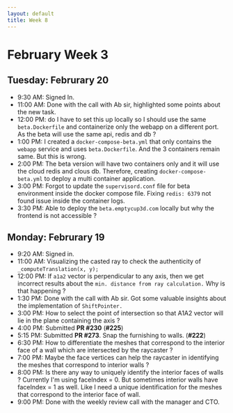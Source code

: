 ```yaml
---
layout: default
title: Week 8
---
```

# **February Week 3**
## **Tuesday: Februrary 20**
- 9:30  AM: Signed In.
- 11:00 AM: Done with the call with Ab sir, highlighted some points about the new task.
- 12:00 PM: do I have to set this up locally so I should use the same `beta.Dockerfile` and containerize only the webapp on a different port. As the beta will use the same api, redis and db ?
- 1:00  PM: I created a `docker-compose-beta.yml` that only contains the `webapp` service and uses `beta.Dockerfile`. And the 3 containers remain same. But this is wrong.
- 2:00  PM: The beta version will have two containers only and it will use the cloud redis and clous db. Therefore, creating `docker-compose-beta.yml` to deploy a multi container application.
- 3:00  PM: Forgot to update the `supervisord.conf` file for beta environment inside the docker compose file. Fixing `redis: 6379` not found issue inside the container logs.
- 3:30  PM: Able to deploy the `beta.emptycup3d.com` locally but why the frontend is not accessible ?

## **Monday: Februrary 19**
- 9:20  AM: Signed in.
- 11:00 AM: Visualizing the casted ray to check the authenticity of `_computeTranslation(x, y);`
- 12:00 PM: If `a1a2` vector is perpendicular to any axis, then we get incorrect results about the `min. distance from ray calculation.` Why is that happening ?
- 1:30  PM: Done with the call with Ab sir. Got some valuable insights about the implementation of `ShiftPointer.`
- 3:00  PM: How to select the point of intersection so that A1A2 vector will lie in the plane containing the axis ?
- 4:00  PM: Submitted **PR #230** (**#225**)
- 5:15  PM: Submitted **PR #273**. Snap the furnishing to walls. (**#222**)
- 6:30  PM: How to differentiate the meshes that correspond to the interior face of a wall which are intersected by the raycaster ?
- 7:00  PM: Maybe the face vertices can help the raycaster in identifying the meshes that correspond to interior walls ?
- 8:00  PM: Is there any way to uniquely identify the interior faces of walls ? Currently I'm using faceIndex = 0. But sometimes interior walls have faceIndex = 1 as well. Like I need a unique identification for the meshes that correspond to the interior face of wall.
- 9:00  PM: Done with the weekly review call with the manager and CTO.
